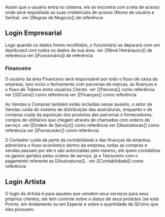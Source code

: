 
Assim que o usuário entra no sistema, ele se encontra com a tela de acesso onde será requisitado as suas credenciais de acesso (Nome de usuário e Senha).
	ver [[Regras de Negócio]] de referência

## Login Empresarial

Logo quando os dados forem recolhidos, o funcionário se deparará com um dashboard com todos os dados de sua área.
	ver [[Nível Hierárquico]] de referência
	ver [[Funcionário]] de referência
### Financeiro

O usuário da área Financeira será responsável por todo o fluxo de caixa da empresa, isso inclui o fechamento com parcerias de marcas, as finanças e o fluxo de Tokens entre usuários Cliente.
	ver [[Parceria]] como referência
	ver [[QCoins]] como referência
	ver [[Finanças]] como referência
	
As Vendas e Compras também estão incluídas nesse quesito, o setor de Vendas cuida do sistema de distribuição das assinaturas, enquanto o de compras cuida da aquisição dos produtos das parcerias e fornecedores, compra de utilitários que chegam através de chamados com ordens de serviço.
	ver [[Ordem de Serviço]] como referência
	ver [[Assinaturas]] como referência
	ver [[Fornecedor]] como referência
	
O Contador cuida da parte da contabilidade e das finanças da empresa, administra o fluxo econômico dentro da empresa, todas as compras e vendas passam por ele e são autorizadas pelo mesmo, ele quem contabiliza os gastos geridos pelas ordens de serviço, já o Tesoureiro com o pagamento referente as [[Assinaturas]] .
	ver [[Contabilidade]] como referência

## Login Artista

O login do Artista é para aqueles que vendem seus serviços para seus próprios clientes, ele tem controle sobre o status de seus produtos (se está Pronto, em Andamento ou em Espera) e sobre a quantidade de QCoins que eles possuem.



